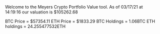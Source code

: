 Welcome to the Meyers Crypto Portfolio Value tool. 
As of 03/17/21 at 14:19:16 our valuation is $105262.68 

BTC Price = $57354.11
 ETH Price = $1833.29
BTC Holdings = 1.06BTC
 ETH holdings = 24.255477532ETH 
